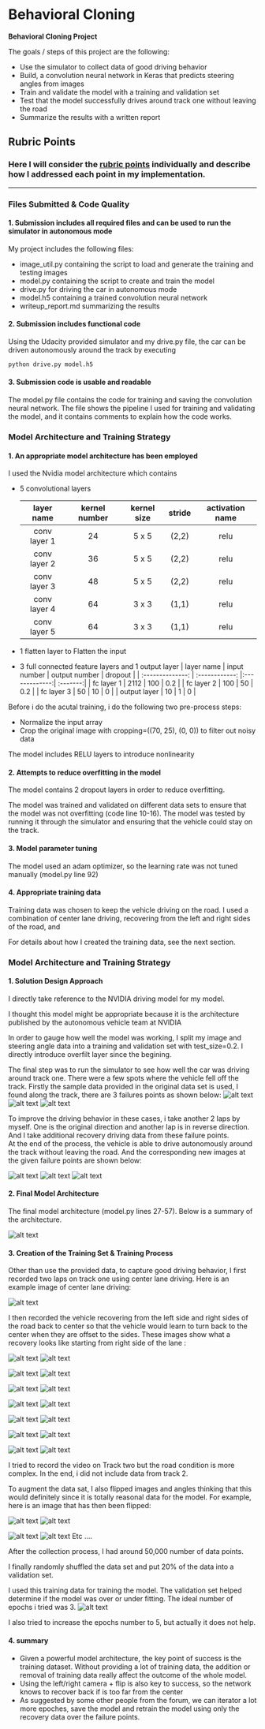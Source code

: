 # **Behavioral Cloning** 
**Behavioral Cloning Project**

The goals / steps of this project are the following:
* Use the simulator to collect data of good driving behavior
* Build, a convolution neural network in Keras that predicts steering angles from images
* Train and validate the model with a training and validation set
* Test that the model successfully drives around track one without leaving the road
* Summarize the results with a written report


[//]: # (Image References)

[image1]: ./examples/model_summary.png "summary of the model"
[image2]: ./examples/outImage1.png "failure point 1"
[image3]: ./examples/outImage2.png "failure point 2"
[image4]: ./examples/outImage3.png "failure point 3"
[image5]: ./examples/inImage1.png "recovery image of failure point 1"
[image6]: ./examples/inImage2.png "recovery image of failure point 2"
[image7]: ./examples/inImage3.png "recovery image of failure point 3"
[image8]: ./examples/loss_over_epoch_graph.png "loss visualization"
[image9]: ./examples/center_recovery_1.jpg "recovery exampe 1"
[image10]: ./examples/center_recovery_2.jpg "recovery exampe 2"
[image11]: ./examples/center_recovery_3.jpg "recovery exampe 3"
[image12]: ./examples/center_recovery_4.jpg "recovery exampe 4"
[image13]: ./examples/center_recovery_5.jpg "recovery exampe 5"
[image14]: ./examples/center_recovery_6.jpg "recovery exampe 6"
[image15]: ./examples/center_recovery_7.jpg "recovery exampe 7"
[image16]: ./examples/center_recovery_8.jpg "recovery exampe 8"
[image17]: ./examples/center_recovery_9.jpg "recovery exampe 9"
[image18]: ./examples/center_recovery_10.jpg "recovery exampe 10"
[image19]: ./examples/center_recovery_11.jpg "recovery exampe 11"
[image20]: ./examples/center_recovery_12.jpg "recovery exampe 12"
[image21]: ./examples/center_recovery_13.jpg "recovery exampe 13"
[image22]: ./examples/center_recovery_14.jpg "recovery exampe 14"
[image23]: ./examples/center_recovery_15.jpg "recovery exampe 15"
[image24]: ./examples/center_recovery_16.jpg "recovery exampe 16"
[image25]: ./examples/flip_center_recovery_16.jpg "flip of recovery exampe 16"
[image26]: ./examples/right_1.jpg "right image sampe 1"
[image27]: ./examples/flip_right_1.jpg "flip of right image sample 1"


## Rubric Points
### Here I will consider the [rubric points](https://review.udacity.com/#!/rubrics/432/view) individually and describe how I addressed each point in my implementation.  

---
### Files Submitted & Code Quality

#### 1. Submission includes all required files and can be used to run the simulator in autonomous mode

My project includes the following files:
* image_util.py containing the script to load and generate the training and testing images
* model.py containing the script to create and train the model
* drive.py for driving the car in autonomous mode
* model.h5 containing a trained convolution neural network 
* writeup_report.md summarizing the results

#### 2. Submission includes functional code
Using the Udacity provided simulator and my drive.py file, the car can be driven autonomously around the track by executing 
```sh
python drive.py model.h5
```

#### 3. Submission code is usable and readable

The model.py file contains the code for training and saving the convolution neural network. The file shows the pipeline I used for training and validating the model, and it contains comments to explain how the code works.

### Model Architecture and Training Strategy

#### 1. An appropriate model architecture has been employed

I used the Nvidia model architecture which contains
* 5 convolutional layers 

  |   layer name     |  kernel number  | kernel size |  stride | activation name    |
  | :--------------: | :-------------: |:-----------:| :------:| :-----------------:|
  | conv layer 1     | 24              | 5 x 5       | (2,2)   | relu |
  | conv layer 2     | 36              | 5 x 5       | (2,2)   | relu |
  | conv layer 3     | 48              | 5 x 5       | (2,2)   | relu |
  | conv layer 4     | 64              | 3 x 3       | (1,1)   | relu |
  | conv layer 5     | 64              | 3 x 3       | (1,1)   | relu |

* 1 flatten layer
   to Flatten the input

* 3 full connected feature layers and 1 output layer
  |   layer name     |  input number  | output number |  dropout |
  | :--------------: | :------------: |:-------------:| :-------:|
  |   fc layer 1     | 2112           | 100           | 0.2      |
  |   fc layer 2     | 100            | 50            | 0.2      |
  |   fc layer 3     | 50             | 10            | 0        |
  |   output layer   | 10             | 1             | 0        |

Before i do the acutal training, i do the following two pre-process steps:
* Normalize the input array
* Crop the original image with cropping=((70, 25), (0, 0)) to filter out noisy data

The model includes RELU layers to introduce nonlinearity 

#### 2. Attempts to reduce overfitting in the model

The model contains 2 dropout layers in order to reduce overfitting. 

The model was trained and validated on different data sets to ensure that the model was not overfitting (code line 10-16). The model was tested by running it through the simulator and ensuring that the vehicle could stay on the track.

#### 3. Model parameter tuning

The model used an adam optimizer, so the learning rate was not tuned manually (model.py line 92)

#### 4. Appropriate training data

Training data was chosen to keep the vehicle driving on the road. I used a combination of center lane driving, recovering from the left and right sides of the road, and  

For details about how I created the training data, see the next section. 

### Model Architecture and Training Strategy

#### 1. Solution Design Approach

I directly take reference to the NVIDIA driving model for my model.

I thought this model might be appropriate because it is the architecture published by the autonomous vehicle team at NVIDIA

In order to gauge how well the model was working, I split my image and steering angle data into a training and validation set with test_size=0.2. I directly introduce overfilt layer since the begining.

The final step was to run the simulator to see how well the car was driving around track one. There were a few spots where the vehicle fell off the track. 
Firstly the sample data provided in the original data set is used, I found along the track, there are 3 failures points as shown below:
![alt text][image2]
![alt text][image3]
![alt text][image4]

To improve the driving behavior in these cases, i take another 2 laps by myself. One is the original direction and another lap is in reverse direction. And I take additional recovery driving  data from these failure points.  
At the end of the process, the vehicle is able to drive autonomously around the track without leaving the road. And the corresponding new images at the given failure points are shown below:

![alt text][image5]
![alt text][image6]
![alt text][image7]

#### 2. Final Model Architecture

The final model architecture (model.py lines 27-57). Below is a summary of the architecture.

![alt text][image1]

#### 3. Creation of the Training Set & Training Process

Other than use the provided data, to capture good driving behavior, I first recorded two laps on track one using center lane driving. Here is an example image of center lane driving:

![alt text][image2]

I then recorded the vehicle recovering from the left side and right sides of the road back to center so that the vehicle would learn to turn back to the center when they are offset to the sides.
These images show what a recovery looks like starting from right side of the lane :

![alt text][image11]
![alt text][image12]

![alt text][image13]
![alt text][image14]

![alt text][image15]
![alt text][image16]

![alt text][image17]
![alt text][image18]

![alt text][image19]
![alt text][image20]

![alt text][image21]
![alt text][image22]

![alt text][image23]
![alt text][image24]

I tried to record the video on Track two but the road condition is more complex. In the end, i did not include data from track 2.

To augment the data sat, I also flipped images and angles thinking that this would definitely since it is totally reasonal data for the model.
For example, here is an image that has then been flipped:

![alt text][image24]
![alt text][image25]

![alt text][image26]
![alt text][image27]
Etc ....

After the collection process, I had around 50,000 number of data points. 

I finally randomly shuffled the data set and put 20% of the data into a validation set. 

I used this training data for training the model. The validation set helped determine if the model was over or under fitting. 
The ideal number of epochs i tried was 3.
![alt text][image8]

I also tried to increase the epochs number to 5, but actually it does not help.  

#### 4. summary
* Given a powerful model architecture, the key point of success is the training dataset. Without providing a lot of training data, the addition or removal of training
data really affect the outcome of the whole model. 
* Using the left/right camera + flip is also key to success, so the network knows to recover back if is too far from the center
* As suggested by some other people from the forum, we can iterator a lot more epoches, save the model and retrain the model using only the recovery data
over the failure points. 

